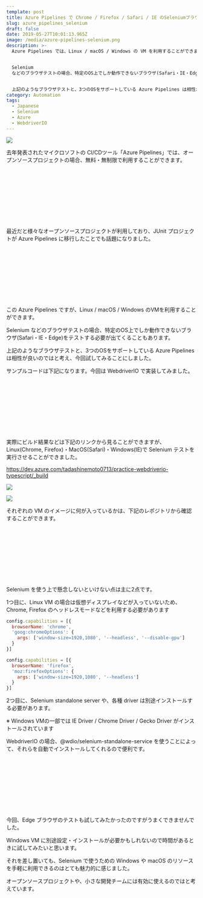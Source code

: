 ```yaml
---
template: post
title: Azure Pipelines で Chrome / Firefox / Safari / IE のSeleniumブラウザテストを実行させる
slug: azure_pipelines_selenium
draft: false
date: 2019-05-27T10:01:13.965Z
image: /media/azure-pipelines-selenium.png
description: >-
  Azure Pipelines では、Linux / macOS / Windows の VM を利用することができます。


  Selenium
  などのブラウザテストの場合、特定のOS上でしか動作できないブラウザ(Safari・IE・Edge)をテストする必要が出てくることもあります。


  上記のようなブラウザテストと、3つのOSをサポートしている Azure Pipelines は相性が良いのではと考え、今回試してみることにしました。
category: Automation
tags:
  - Japanese
  - Selenium
  - Azure
  - WebdriverIO
---
```

![](/media/azure-pipelines-selenium.png)

去年発表されたマイクロソフトの CI/CDツール「Azure Pipelines」では、オープンソースプロジェクトの場合、無料・無制限で利用することができます。

<div class="iframely-embed"><div class="iframely-responsive" style="height: 140px; padding-bottom: 0;"><a href="https://www.publickey1.jp/blog/18/cicdazure_pipeline130.html" data-iframely-url="//cdn.iframe.ly/api/iframe?url=https%3A%2F%2Fwww.publickey1.jp%2Fblog%2F18%2Fcicdazure_pipeline130.html&key=b9fe832f5332a1c3e40cbe51810e08d3"></a></div></div>

最近だと様々なオープンソースプロジェクトが利用しており、JUnit プロジェクトが Azure Pipelines に移行したことでも話題になりました。

<div class="iframely-embed"><div class="iframely-responsive" style="height: 140px; padding-bottom: 0;"><a href="https://www.infoq.com/jp/news/2019/05/junit-azure-pipelines/" data-iframely-url="//cdn.iframe.ly/api/iframe?url=https%3A%2F%2Fwww.infoq.com%2Fjp%2Fnews%2F2019%2F05%2Fjunit-azure-pipelines%2F&key=b9fe832f5332a1c3e40cbe51810e08d3"></a></div></div>

この Azure Pipelines ですが、Linux / macOS / Windows のVMを利用することができます。

Selenium などのブラウザテストの場合、特定のOS上でしか動作できないブラウザ(Safari・IE・Edge)をテストする必要が出てくることもあります。

上記のようなブラウザテストと、3つのOSをサポートしている Azure Pipelines は相性が良いのではと考え、今回試してみることにしました。

サンプルコードは下記になります。今回は WebdriverIO で実装してみました。

<div class="iframely-embed"><div class="iframely-responsive" style="height: 140px; padding-bottom: 0;"><a href="https://github.com/tadashi0713/practice-webdriverio-typescript" data-iframely-url="//cdn.iframe.ly/api/iframe?url=https%3A%2F%2Fgithub.com%2Ftadashi0713%2Fpractice-webdriverio-typescript&key=b9fe832f5332a1c3e40cbe51810e08d3"></a></div></div>

実際にビルド結果などは下記のリンクから見ることができますが、Linux(Chrome, Firefox)・MacOS(Safari)・Windows(IE)で Selenium テストを実行させることができました。

https://dev.azure.com/tadashinemoto0713/practice-webdriverio-typescript/_build

![](/media/スクリーンショット-2019-05-26-17.50.46.png)

![](/media/スクリーンショット-2019-05-27-18.02.46.png)

それぞれの VM のイメージに何が入っているかは、下記のレポジトリから確認することができます。

<div class="iframely-embed"><div class="iframely-responsive" style="height: 140px; padding-bottom: 0;"><a href="https://github.com/microsoft/azure-pipelines-image-generation" data-iframely-url="//cdn.iframe.ly/api/iframe?url=https%3A%2F%2Fgithub.com%2Fmicrosoft%2Fazure-pipelines-image-generation&key=b9fe832f5332a1c3e40cbe51810e08d3"></a></div></div>

Selenium を使う上で懸念しないといけない点は主に2点です。

1つ目に、Linux VM の場合は仮想ディスプレイなどが入っていないため、Chrome, Firefox のヘッドレスモードなどを利用する必要があります

```javascript
config.capabilities = [{
  browserName: 'chrome',
  'goog:chromeOptions': {
    args: ['window-size=1920,1080', '--headless', '--disable-gpu']
  }
}]
```

```javascript
config.capabilities = [{
  browserName: 'firefox',
  'moz:firefoxOptions': {
    args: ['window-size=1920,1080', '--headless']
  }
}]
```

2つ目に、Selenium standalone server や、各種 driver は別途インストールする必要があります。

※ Windows VMの一部では IE Driver / Chrome Driver / Gecko Driver がインストールされています

WebdriverIO の場合、@wdio/selenium-standalone-service を使うことによって、それらを自動でインストールしてくれるので便利です。

<div class="iframely-embed"><div class="iframely-responsive" style="height: 140px; padding-bottom: 0;"><a href="https://webdriver.io/index.html" data-iframely-url="//cdn.iframe.ly/api/iframe?url=https%3A%2F%2Fwebdriver.io%2Fdocs%2Fselenium-standalone-service.html&key=b9fe832f5332a1c3e40cbe51810e08d3"></a></div></div>

今回、Edge ブラウザのテストも試してみたかったのですがうまくできませんでした。

Windows VM に別途設定・インストールが必要かもしれないので時間があるときに試してみたいと思います。

それを差し置いても、Selenium で使うための Windows や macOS のリソースを手軽に利用できるのはとても魅力的に感じました。

オープンソースプロジェクトや、小さな開発チームには有効に使えるのではと考えています。
